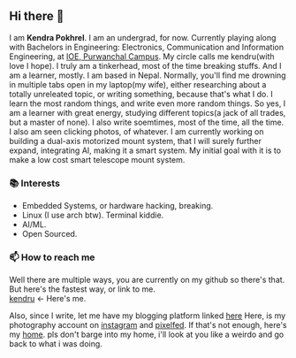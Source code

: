 ## Hi there 👋

I am **Kendra Pokhrel**. I am an undergrad, for now. Currently playing along with Bachelors in Engineering: Electronics, Communication and Information Engineering, at [IOE, Purwanchal Campus](https://www.ioepc.edu.np/).
My circle calls me kendru(with love I hope). I truly am a tinkerhead, most of the time breaking stuffs. And I am a learner, mostly. I am based in Nepal.
Normally, you'll find me drowning in multiple tabs open in my laptop(my wife), either researching about a totally unreleated topic, or writing something, because that's what I do. I learn the most random things, and write even more random things.
So yes, I am a learner with great energy, studying different topics(a jack of all trades, but a master of none). I also write soemtimes, most of the time, all the time. I also am seen clicking photos, of whatever.
I am currently working on building a dual-axis motorized mount system, that I will surely further expand, integrating AI, making it a smart system. My initial goal with it is to make a low cost smart telescope mount system.

### 📚 Interests

- Embedded Systems, or hardware hacking, breaking.
- Linux (I use arch btw). Terminal kiddie.
- AI/ML.
- Open Sourced.

### 📫 How to reach me

Well there are multiple ways, you are currently on my github so there's that. But here's the fastest way, or link to me. <br>
[kendru](https://kyte.bio/kendru) <- Here's me.

Also, since I write, let me have my blogging platform linked [here](https://paper.wf/kendru)
Here, is my photography account on [instagram](https://instagram.com/px.kendru) and [pixelfed](https://pixelfed.social/stellarsync).
If that's not enough, here's my [home](https://maps.app.goo.gl/rpoYLVcP5Pwx3gMy5). pls don't barge into my home, i'll look at you like a weirdo and go back to what i was doing.

<!--
**iamkendru/iamkendru** is a ✨ _special_ ✨ repository because its `README.md` (this file) appears on your GitHub profile.

Here are some ideas to get you started:

- 🔭 I’m currently working on ...
- 🌱 I’m currently learning ...
- 👯 I’m looking to collaborate on ...
- 🤔 I’m looking for help with ...
- 💬 Ask me about ...
- 📫 How to reach me: ...
- 😄 Pronouns: ...
- ⚡ Fun fact: ...
-->
